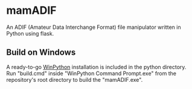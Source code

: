 # mamADIF
An ADIF (Amateur Data Interchange Format) file manipulator written in Python using flask.

## Build on Windows
A ready-to-go [WinPython](https://github.com/winpython/winpython) installation is included in the python directory.
Run "build.cmd" inside "WinPython Command Prompt.exe" from the repository's root directory to build the "mamADIF.exe".

